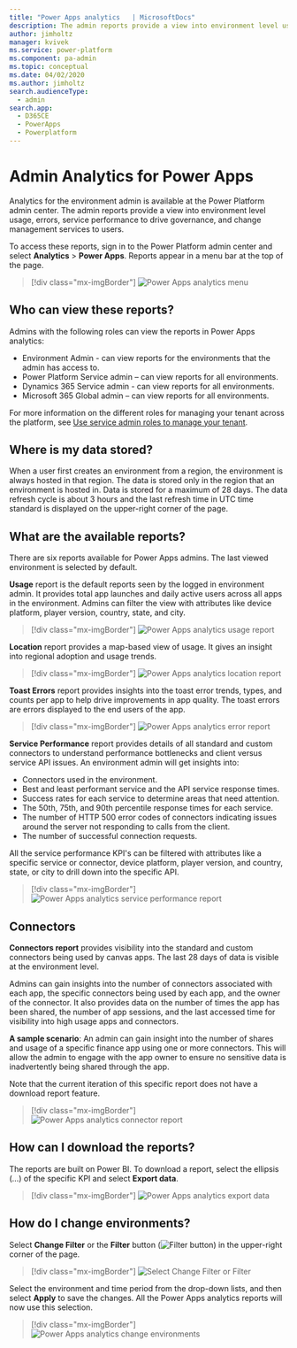 ```yaml
---
title: "Power Apps analytics   | MicrosoftDocs"
description: The admin reports provide a view into environment level usage, errors, service performance.
author: jimholtz
manager: kvivek
ms.service: power-platform
ms.component: pa-admin
ms.topic: conceptual
ms.date: 04/02/2020
ms.author: jimholtz
search.audienceType: 
  - admin
search.app: 
  - D365CE
  - PowerApps
  - Powerplatform
---
```

# Admin Analytics for Power Apps

Analytics for the environment admin is available at the Power Platform admin center. The admin reports provide a view into environment level usage, errors, service performance to drive governance, and change management services to users. 

To access these reports, sign in to the Power Platform admin center and select **Analytics** > **Power Apps**. Reports appear in a menu bar at the top of the page.

> [!div class="mx-imgBorder"] 
> ![Power Apps analytics menu](media/powerapps-analytics-menu.png "Power Apps analytics menu")

## Who can view these reports?

Admins with the following roles can view the reports in Power Apps analytics:
- Environment Admin - can view reports for the environments that the admin has access to.
- Power Platform Service admin – can view reports for all environments.
- Dynamics 365 Service admin - can view reports for all environments.
- Microsoft 365 Global admin – can view reports for all environments.

For more information on the different roles for managing your tenant across the platform, see [Use service admin roles to manage your tenant](use-service-admin-role-manage-tenant.md).

## Where is my data stored? 

When a user first creates an environment from a region, the environment is always hosted in that region. The data is stored only in the region that an environment is hosted in. Data is stored for a maximum of 28 days. The data refresh cycle is about 3 hours and the last refresh time in UTC time standard is displayed on the upper-right corner of the page. 

## What are the available reports? 

There are six reports available for Power Apps admins. The last viewed environment is selected by default.  

**Usage** report is the default reports seen by the logged in environment admin. It provides total app launches and daily active users across all apps in the environment. Admins can filter the view with attributes like device platform, player version, country, state, and city.

> [!div class="mx-imgBorder"] 
> ![Power Apps analytics usage report](media/powerapps-analytics-usage.png "Power Apps analytics usage report")

**Location** report provides a map-based view of usage. It gives an insight into regional adoption and usage trends.  

> [!div class="mx-imgBorder"] 
> ![Power Apps analytics location report](media/powerapps-analytics-location.png "Power Apps analytics location report")

**Toast Errors** report provides insights into the toast error trends, types, and counts per app to help drive improvements in app quality. The toast errors are errors displayed to the end users of the app. 

> [!div class="mx-imgBorder"] 
> ![Power Apps analytics error report](media/powerapps-analytics-toast-errors.png "Power Apps analytics error report")

**Service Performance** report provides details of all standard and custom connectors to understand performance bottlenecks and client versus service API issues. An environment admin will get insights into:  

- Connectors used in the environment. 
- Best and least performant service and the API service response times.  
- Success rates for each service to determine areas that need attention. 
- The 50th, 75th, and 90th percentile response times for each service. 
- The number of HTTP 500 error codes of connectors indicating issues around the server not responding to calls from the client. 
- The number of successful connection requests. 

All the service performance KPI's can be filtered with attributes like a specific service or connector, device platform, player version, and country, state, or city to drill down into the specific API. 

> [!div class="mx-imgBorder"] 
> ![Power Apps analytics service performance report](media/powerapps-analytics-service-performance.png "Power Apps analytics service performance report")

## Connectors 

**Connectors report** provides visibility into the standard and custom connectors being used by canvas apps. The last 28 days of data is visible at the environment level.  

Admins can gain insights into the number of connectors associated with each app, the specific connectors being used by each app, and the owner of the connector. It also provides data on the number of times the app has been shared, the number of app sessions, and the last accessed time for visibility into high usage apps and connectors.  

**A sample scenario**: An admin can gain insight into the number of shares and usage of a specific finance app using one or more connectors. This will allow the admin to engage with the app owner to ensure no sensitive data is inadvertently being shared through the app.  

Note that the current iteration of this specific report does not have a download report feature. 

> [!div class="mx-imgBorder"] 
> ![Power Apps analytics connector report](media/powerapps-analytics-connector.png "Power Apps analytics connector report")

## How can I download the reports? 

The reports are built on Power BI. To download a report, select the ellipsis (…) of the specific KPI and select **Export data**. 

> [!div class="mx-imgBorder"] 
> ![Power Apps analytics export data](media/powerapps-analytics-export-data.png "Power Apps analytics export data")

## How do I change environments? 

Select **Change Filter** or the **Filter** button (![](media/filters-button.png "Filter button")) in the upper-right corner of the page.

> [!div class="mx-imgBorder"] 
> ![Select Change Filter or Filter](media/powerapps-analytics-filter.png "Select Change Filter or Filter")

Select the environment and time period from the drop-down lists, and then select **Apply** to save the changes. All the Power Apps analytics reports will now use this selection.

> [!div class="mx-imgBorder"] 
> ![Power Apps analytics change environments](media/powerapps-analytics-change-environments.png "Power Apps analytics change environments")

